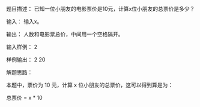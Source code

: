 题目描述：
已知一位小朋友的电影票价是10元，计算x位小朋友的总票价是多少？

输入：
输入x。

输出：
人数和电影票总价，中间用一个空格隔开。

输入样例：
2

样例输出：
2 20


解题思路：

本题中，票价为 10 元，计算 x 位小朋友的总票价，这可以得到算是为：

总票价 = x * 10